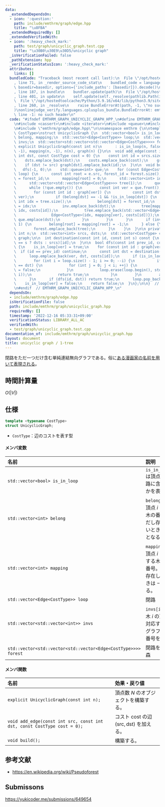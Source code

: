 ```yaml
---
data:
  _extendedDependsOn:
  - icon: ':question:'
    path: include/emthrm/graph/edge.hpp
    title: "\u8FBA"
  _extendedRequiredBy: []
  _extendedVerifiedWith:
  - icon: ':heavy_check_mark:'
    path: test/graph/unicyclic_graph.test.cpp
    title: "\u30B0\u30E9\u30D5/unicyclic graph"
  _isVerificationFailed: false
  _pathExtension: hpp
  _verificationStatusIcon: ':heavy_check_mark:'
  attributes:
    links: []
  bundledCode: "Traceback (most recent call last):\n  File \"/opt/hostedtoolcache/Python/3.9.16/x64/lib/python3.9/site-packages/onlinejudge_verify/documentation/build.py\"\
    , line 71, in _render_source_code_stat\n    bundled_code = language.bundle(stat.path,\
    \ basedir=basedir, options={'include_paths': [basedir]}).decode()\n  File \"/opt/hostedtoolcache/Python/3.9.16/x64/lib/python3.9/site-packages/onlinejudge_verify/languages/cplusplus.py\"\
    , line 187, in bundle\n    bundler.update(path)\n  File \"/opt/hostedtoolcache/Python/3.9.16/x64/lib/python3.9/site-packages/onlinejudge_verify/languages/cplusplus_bundle.py\"\
    , line 401, in update\n    self.update(self._resolve(pathlib.Path(included), included_from=path))\n\
    \  File \"/opt/hostedtoolcache/Python/3.9.16/x64/lib/python3.9/site-packages/onlinejudge_verify/languages/cplusplus_bundle.py\"\
    , line 260, in _resolve\n    raise BundleErrorAt(path, -1, \"no such header\"\
    )\nonlinejudge_verify.languages.cplusplus_bundle.BundleErrorAt: emthrm/graph/edge.hpp:\
    \ line -1: no such header\n"
  code: "#ifndef EMTHRM_GRAPH_UNICYCLIC_GRAPH_HPP_\n#define EMTHRM_GRAPH_UNICYCLIC_GRAPH_HPP_\n\
    \n#include <cassert>\n#include <iterator>\n#include <queue>\n#include <vector>\n\
    \n#include \"emthrm/graph/edge.hpp\"\n\nnamespace emthrm {\n\ntemplate <typename\
    \ CostType>\nstruct UnicyclicGraph {\n  std::vector<bool> is_in_loop;\n  std::vector<int>\
    \ belong, mapping;\n  std::vector<Edge<CostType>> loop;\n  std::vector<std::vector<int>>\
    \ invs;\n  std::vector<std::vector<std::vector<Edge<CostType>>>> forest;\n\n \
    \ explicit UnicyclicGraph(const int n)\n      : is_in_loop(n, false), belong(n,\
    \ -1), mapping(n, -1), n(n), graph(n) {}\n\n  void add_edge(const int src, const\
    \ int dst, const CostType cost = 0) {\n    const int id = srcs.size();\n    srcs.emplace_back(src);\n\
    \    dsts.emplace_back(dst);\n    costs.emplace_back(cost);\n    graph[src].emplace_back(id);\n\
    \    if (dst != src) graph[dst].emplace_back(id);\n  }\n\n  void build() {\n \
    \   dfs(-1, 0);\n    std::queue<int> que;\n    for (const Edge<CostType>& e :\
    \ loop) {\n      const int root = e.src, forest_id = forest.size();\n      belong[root]\
    \ = forest_id;\n      mapping[root] = 0;\n      std::vector<int> inv{root};\n\
    \      std::vector<std::vector<Edge<CostType>>> tree(1);\n      que.emplace(root);\n\
    \      while (!que.empty()) {\n        const int ver = que.front();\n        que.pop();\n\
    \        for (const int id : graph[ver]) {\n          const int dst = destination(id,\
    \ ver);\n          if (belong[dst] == -1 && !is_in_loop[dst]) {\n            const\
    \ int idx = tree.size();\n            belong[dst] = forest_id;\n            mapping[dst]\
    \ = idx;\n            inv.emplace_back(dst);\n            tree[mapping[ver]].emplace_back(mapping[ver],\
    \ idx, costs[id]);\n            tree.emplace_back(std::vector<Edge<CostType>>{\n\
    \                Edge<CostType>(idx, mapping[ver], costs[id])});\n           \
    \ que.emplace(dst);\n          }\n        }\n      }\n      if (inv.size() ==\
    \ 1) {\n        belong[root] = mapping[root] = -1;\n      } else {\n        invs.emplace_back(inv);\n\
    \        forest.emplace_back(tree);\n      }\n    }\n  }\n\n private:\n  const\
    \ int n;\n  std::vector<int> srcs, dsts;\n  std::vector<CostType> costs;\n  std::vector<std::vector<int>>\
    \ graph;\n\n  int destination(const int id, const int s) const {\n    return (srcs[id]\
    \ == s ? dsts : srcs)[id];\n  }\n\n  bool dfs(const int prev_id, const int ver)\
    \ {\n    is_in_loop[ver] = true;\n    for (const int id : graph[ver]) {\n    \
    \  if (id == prev_id) continue;\n      const int dst = destination(id, ver);\n\
    \      loop.emplace_back(ver, dst, costs[id]);\n      if (is_in_loop[dst]) {\n\
    \        for (int i = loop.size() - 1; i >= 0; --i) {\n          if (loop[i].src\
    \ == dst) {\n            for (int j = 0; j < i; ++j) {\n              is_in_loop[loop[j].src]\
    \ = false;\n            }\n            loop.erase(loop.begin(), std::next(loop.begin(),\
    \ i));\n            return true;\n          }\n        }\n        assert(false);\n\
    \      }\n      if (dfs(id, dst)) return true;\n      loop.pop_back();\n    }\n\
    \    is_in_loop[ver] = false;\n    return false;\n  }\n};\n\n}  // namespace emthrm\n\
    \n#endif  // EMTHRM_GRAPH_UNICYCLIC_GRAPH_HPP_\n"
  dependsOn:
  - include/emthrm/graph/edge.hpp
  isVerificationFile: false
  path: include/emthrm/graph/unicyclic_graph.hpp
  requiredBy: []
  timestamp: '2022-12-16 05:33:31+09:00'
  verificationStatus: LIBRARY_ALL_AC
  verifiedWith:
  - test/graph/unicyclic_graph.test.cpp
documentation_of: include/emthrm/graph/unicyclic_graph.hpp
layout: document
title: unicyclic graph / 1-tree
---
```


閉路をただ一つだけ含む単純連結無向グラフである。俗に[ある漫画家の名前を用いて表現される](https://twitter.com/chokudai/status/772440823170379776)。


## 時間計算量

$O(\lvert V \rvert)$


## 仕様

```cpp
template <typename CostType>
struct UnicyclicGraph;
```

- `CostType`：辺のコストを表す型

#### メンバ変数

|名前|説明|
|:--|:--|
|`std::vector<bool> is_in_loop`|`is_in_loop[i]` は頂点 $i$ が閉路に含まれるかを表す。|
|`std::vector<int> belong`|`belong[i]` は頂点 $i$ を含む木の番号。ただし存在しないときは $-1$ となる。|
|`std::vector<int> mapping`|`mapping[i]` は頂点 $i$ に対応する木の頂点番号。ただし存在しないときは $-1$ となる。|
|`std::vector<Edge<CostType>> loop`|閉路|
|`std::vector<std::vector<int>> invs`|`invs[i][j]` は木 $i$ の頂点 $j$ に対応する元のグラフの頂点番号を表す。|
|`std::vector<std::vector<std::vector<Edge<CostType>>>> forest`|閉路を除いた森|

#### メンバ関数

|名前|効果・戻り値|
|:--|:--|
|`explicit UnicyclicGraph(const int n);`|頂点数 $N$ のオブジェクトを構築する。|
|`void add_edge(const int src, const int dst, const CostType cost = 0);`|コスト $\mathrm{cost}$ の辺 $(\mathrm{src}, \mathrm{dst})$ を加える。|
|`void build();`|構築する。|


## 参考文献

- https://en.wikipedia.org/wiki/Pseudoforest


## Submissons

https://yukicoder.me/submissions/649654
